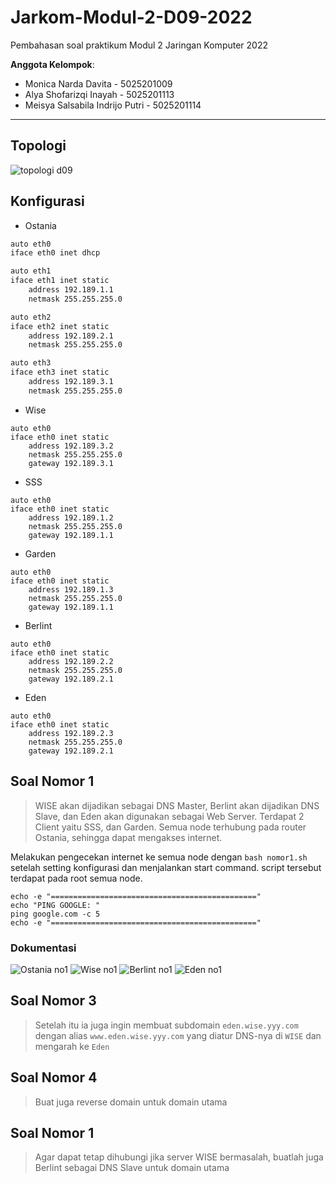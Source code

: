 # Jarkom-Modul-2-D09-2022

Pembahasan soal praktikum Modul 2 Jaringan Komputer 2022

**Anggota Kelompok**:

- Monica Narda Davita - 5025201009
- Alya Shofarizqi Inayah - 5025201113
- Meisya Salsabila Indrijo Putri - 5025201114
---

## Topologi
![topologi d09](https://user-images.githubusercontent.com/96837287/198829490-0474bd38-4087-4563-9ab3-9e9ff0b3ebc8.jpg)

## Konfigurasi
- Ostania
```sh
auto eth0
iface eth0 inet dhcp

auto eth1
iface eth1 inet static
	address 192.189.1.1
	netmask 255.255.255.0

auto eth2
iface eth2 inet static
	address 192.189.2.1
	netmask 255.255.255.0

auto eth3
iface eth3 inet static
	address 192.189.3.1
	netmask 255.255.255.0
```

- Wise
```
auto eth0
iface eth0 inet static
	address 192.189.3.2
	netmask 255.255.255.0
	gateway 192.189.3.1
```

- SSS
```
auto eth0
iface eth0 inet static
	address 192.189.1.2
	netmask 255.255.255.0
	gateway 192.189.1.1
```

- Garden
```
auto eth0
iface eth0 inet static
	address 192.189.1.3
	netmask 255.255.255.0
	gateway 192.189.1.1
```

- Berlint
```
auto eth0
iface eth0 inet static
	address 192.189.2.2
	netmask 255.255.255.0
	gateway 192.189.2.1
```

- Eden
```
auto eth0
iface eth0 inet static
	address 192.189.2.3
	netmask 255.255.255.0
	gateway 192.189.2.1
```

## Soal Nomor 1
> WISE akan dijadikan sebagai DNS Master, Berlint akan dijadikan DNS Slave, dan Eden akan digunakan sebagai Web Server. Terdapat 2 Client yaitu SSS, dan Garden. Semua node terhubung pada router Ostania, sehingga dapat mengakses internet.

Melakukan pengecekan internet ke semua node dengan `bash nomor1.sh` setelah setting konfigurasi dan menjalankan start command. script tersebut terdapat pada root semua node.

```
echo -e "=============================================="
echo "PING GOOGLE: "
ping google.com -c 5
echo -e "=============================================="
```

### Dokumentasi
![Ostania no1](https://user-images.githubusercontent.com/96837287/198835583-c2a67b81-8b1d-4bb7-9453-a729ca75651a.jpg) 
![Wise no1](https://user-images.githubusercontent.com/96837287/198835591-46fd5ee8-b184-4536-8d2e-7a8364058665.jpg)
![Berlint no1](https://user-images.githubusercontent.com/96837287/198835595-21ae3742-0220-401f-b5c0-4fbcc97fa33e.jpg)
![Eden no1](https://user-images.githubusercontent.com/96837287/198835600-76568997-2991-41bd-ab8a-e567b879183e.jpg)


## Soal Nomor 3
> Setelah itu ia juga ingin membuat subdomain `eden.wise.yyy.com` dengan alias `www.eden.wise.yyy.com` yang diatur DNS-nya di `WISE` dan mengarah ke `Eden`


## Soal Nomor 4
> Buat juga reverse domain untuk domain utama


## Soal Nomor 1
> Agar dapat tetap dihubungi jika server WISE bermasalah, buatlah juga Berlint sebagai DNS Slave untuk domain utama
